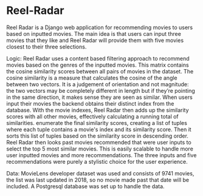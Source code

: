 # Reel-Radar
Reel Radar is a Django web application for recommending movies to users based on inputted movies. The main idea is that users can input three movies that they
like and Reel Radar will provide them with five movies closest to their three selections. 

Logic: Reel Radar uses a content based filtering approach to recommend movies based on the genres of the inputted movies. This matrix contains the cosine similarity 
scores between all pairs of movies in the dataset. The cosine similarity is a measure that calculates the cosine of the angle between two vectors. It is a judgement 
of orientation and not magnitude: the two vectors may be completely different in length but if they’re pointing in the same direction, it makes sense they are 
seen as similar. When users input their movies the backend obtains their distinct index from the database. With the movie indexes, Reel Radar then adds up the 
similarity scores with all other movies, effectively calculating a running total of similarities. enumerate the final similarity scores, creating a list of tuples 
where each tuple contains a movie's index and its similarity score. Then it sorts this list of tuples based on the similarity score in descending order. Reel Radar
then looks past movies recommended that were user inputs to select the top 5 most similar movies. This is easily scalable to handle more user inputted movies and 
more recommendations. The three inputs and five recommendations were purely a stylistic choice for the user experience.


Data: MovieLens developer dataset was used and consists of 9741 movies, the list was last updated in 2018, so no movie made past that date will be included. A 
Postgresql database was set up to handle the data. 
